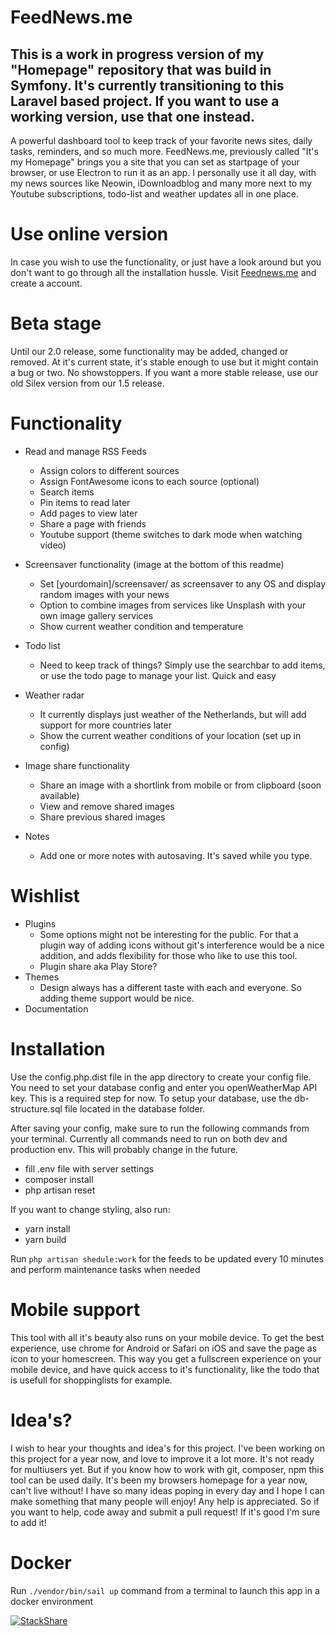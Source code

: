 #  FeedNews.me

## This is a work in progress version of my "Homepage" repository that was build in Symfony. It's currently transitioning to this Laravel based project. If you want to use a working version, use that one instead.

A powerful dashboard tool to keep track of your favorite news sites, daily tasks, reminders, and so much more. FeedNews.me, previously called "It's my Homepage" brings you a site that you can set as startpage of your browser, or use Electron to run it as an app. I personally use it all day, with my news sources like Neowin, iDownloadblog and many more next to my Youtube subscriptions, todo-list and weather updates all in one place.

# Use online version
In case you wish to use the functionality, or just have a look around but you don't want to go through all the installation hussle. Visit [Feednews.me](http://feednews.me) and create a account.

# Beta stage
Until our 2.0 release, some functionality may be added, changed or removed. At it's current state, it's stable enough to use but it might contain a bug or two. No showstoppers. If you want a more stable release, use our old Silex version from our 1.5 release.

# Functionality
- Read and manage RSS Feeds
    - Assign colors to different sources
    - Assign FontAwesome icons to each source (optional)
    - Search items
    - Pin items to read later
    - Add pages to view later
    - Share a page with friends
    - Youtube support (theme switches to dark mode when watching video)

- Screensaver functionality (image at the bottom of this readme)
    - Set [yourdomain]/screensaver/ as screensaver to any OS and display random images with your news
    - Option to combine images from services like Unsplash with your own image gallery services
    - Show current weather condition and temperature

- Todo list
    - Need to keep track of things? Simply use the searchbar to add items, or use the todo page to manage your list. Quick and easy

- Weather radar
    - It currently displays just weather of the Netherlands, but  will add support for more countries later
    - Show the current weather conditions of your location (set up in config)

- Image share functionality
    - Share an image with a shortlink from mobile or from clipboard (soon available)
    - View and remove shared images
    - Share previous shared images

- Notes
    - Add one or more notes with autosaving. It's saved while you type.


# Wishlist
- Plugins
    - Some options might not be interesting for the public. For that a plugin way of adding icons without git's interference would be a nice addition, and adds flexibility for those who like to use this tool.
    - Plugin share aka Play Store?
- Themes
    - Design always has a different taste with each and everyone. So adding theme support would be nice.
- Documentation


# Installation
Use the config.php.dist file in the app directory to create your config file. You need to set your database config and enter you openWeatherMap API key. This is a required step for now. To setup your database, use the db-structure.sql file located in the database folder.

After saving your config, make sure to run the following commands from your terminal. Currently all commands need to run on both dev and production env. This will probably change in the future.

- fill .env file with server settings
- composer install
- php artisan reset

If you want to change styling, also run:
- yarn install
- yarn build

Run `php artisan shedule:work` for the feeds to be updated every 10 minutes and perform maintenance tasks when needed

# Mobile support
This tool with all it's beauty also runs on your mobile device. To get the best experience, use chrome for Android or Safari on iOS and save the page as icon to your homescreen. This way you get a fullscreen experience on your mobile device, and have quick access to it's functionality, like the todo that is usefull for shoppinglists for example.

# Idea's?
I wish to hear your thoughts and idea's for this project. I've been working on this project for a year now, and love to improve it a lot more. It's not ready for multiusers yet. But if you know how to work with git, composer, npm this tool can be used daily. It's been my browsers homepage for a year now, can't live without! I have so many ideas poping in every day and I hope I can make something that many people will enjoy! Any help is appreciated. So if you want to help, code away and submit a pull request! If it's good I'm sure to add it!

# Docker
Run `./vendor/bin/sail up` command from a terminal to launch this app in a docker environment

[![StackShare](https://img.shields.io/badge/tech-stack-0690fa.svg?style=flat)](https://stackshare.io/webstylecenter/homepage)
